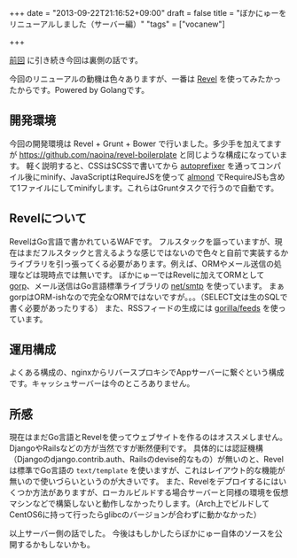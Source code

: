 +++
date = "2013-09-22T21:16:52+09:00"
draft = false
title = "ぼかにゅーをリニューアルしました（サーバー編）"
"tags" = ["vocanew"]

+++

[前回](http://plog.la/naoina/2013/09/22/122917854959/) に引き続き今回は裏側の話です。

今回のリニューアルの動機は色々ありますが、一番は [Revel](http://robfig.github.io/revel/) を使ってみたかったからです。Powered by Golangです。


## 開発環境

今回の開発環境は Revel + Grunt + Bower で行いました。多少手を加えてますが https://github.com/naoina/revel-boilerplate と同じような構成になっています。
軽く説明すると、CSSはSCSSで書いてから [autoprefixer](https://github.com/ai/autoprefixer) を通ってコンパイル後にminify、JavaScriptはRequireJSを使って [almond](https://github.com/jrburke/almond) でRequireJSも含めて1ファイルにしてminifyします。これらはGruntタスクで行うので自動です。


## Revelについて

RevelはGo言語で書かれているWAFです。
フルスタックを謳っていますが、現在はまだフルスタックと言えるような感じではないので色々と自前で実装するかライブラリを引っ張ってくる必要があります。例えば、ORMやメール送信の処理などは現時点では無いです。
ぼかにゅーではRevelに加えてORMとして [gorp](https://github.com/coopernurse/gorp)、メール送信はGo言語標準ライブラリの [net/smtp](http://golang.org/pkg/net/smtp/) を使っています。
まぁgorpはORM-ishなので完全なORMではないですが。。。（SELECT文は生のSQLで書く必要があったりする）
また、RSSフィードの生成には [gorilla/feeds](https://github.com/gorilla/feeds) を使っています。


## 運用構成

よくある構成の、nginxからリバースプロキシでAppサーバーに繋ぐという構成です。キャッシュサーバーは今のところありません。


## 所感

現在はまだGo言語とRevelを使ってウェブサイトを作るのはオススメしません。DjangoやRailsなどの方が当然ですが断然便利です。
具体的には認証機構（Djangoのdjango.contrib.auth、Railsのdevise的なもの）が無いのと、Revelは標準でGo言語の `text/template` を使いますが、これはレイアウト的な機能が無いので使いづらいというのが大きいです。
また、Revelをデプロイするにはいくつか方法がありますが、ローカルビルドする場合サーバーと同様の環境を仮想マシンなどで構築しないと動作しなかったりします。（Arch上でビルドしてCentOS6に持って行ったらglibcのバージョンが合わずに動かなかった）

以上サーバー側の話でした。
今後はもしかしたらぼかにゅー自体のソースを公開するかもしないかも。
